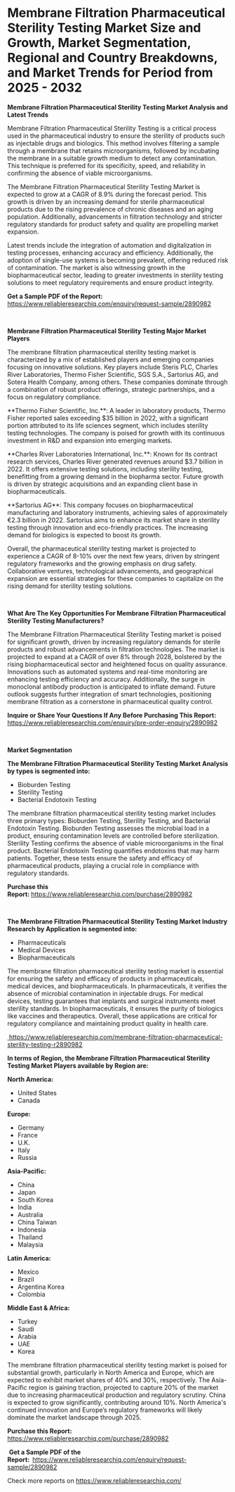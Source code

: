 <p><h1>Membrane Filtration Pharmaceutical Sterility Testing Market Size and Growth, Market Segmentation, Regional and Country Breakdowns, and Market Trends for Period from 2025 -  2032</h1></p><p><strong>Membrane Filtration Pharmaceutical Sterility Testing Market Analysis and Latest Trends</strong></p>
<p><p>Membrane Filtration Pharmaceutical Sterility Testing is a critical process used in the pharmaceutical industry to ensure the sterility of products such as injectable drugs and biologics. This method involves filtering a sample through a membrane that retains microorganisms, followed by incubating the membrane in a suitable growth medium to detect any contamination. This technique is preferred for its specificity, speed, and reliability in confirming the absence of viable microorganisms.</p><p>The Membrane Filtration Pharmaceutical Sterility Testing Market is expected to grow at a CAGR of 8.9% during the forecast period. This growth is driven by an increasing demand for sterile pharmaceutical products due to the rising prevalence of chronic diseases and an aging population. Additionally, advancements in filtration technology and stricter regulatory standards for product safety and quality are propelling market expansion.</p><p>Latest trends include the integration of automation and digitalization in testing processes, enhancing accuracy and efficiency. Additionally, the adoption of single-use systems is becoming prevalent, offering reduced risk of contamination. The market is also witnessing growth in the biopharmaceutical sector, leading to greater investments in sterility testing solutions to meet regulatory requirements and ensure product integrity.</p></p>
<p><strong>Get a Sample PDF of the Report:&nbsp;</strong> <a href="https://www.reliableresearchiq.com/enquiry/request-sample/2890982?utm_campaign=2802&utm_medium=2&utm_source=Github&utm_content=ia&utm_term=14032025&utm_id=membrane-filtration-pharmaceutical-sterility-testing">https://www.reliableresearchiq.com/enquiry/request-sample/2890982</a></p>
<p>&nbsp;</p>
<p><strong>Membrane Filtration Pharmaceutical Sterility Testing Major Market Players</strong></p>
<p><p>The membrane filtration pharmaceutical sterility testing market is characterized by a mix of established players and emerging companies focusing on innovative solutions. Key players include Steris PLC, Charles River Laboratories, Thermo Fisher Scientific, SGS S.A., Sartorius AG, and Sotera Health Company, among others. These companies dominate through a combination of robust product offerings, strategic partnerships, and a focus on regulatory compliance.</p><p>**Thermo Fisher Scientific, Inc.**: A leader in laboratory products, Thermo Fisher reported sales exceeding $35 billion in 2022, with a significant portion attributed to its life sciences segment, which includes sterility testing technologies. The company is poised for growth with its continuous investment in R&D and expansion into emerging markets.</p><p>**Charles River Laboratories International, Inc.**: Known for its contract research services, Charles River generated revenues around $3.7 billion in 2022. It offers extensive testing solutions, including sterility testing, benefitting from a growing demand in the biopharma sector. Future growth is driven by strategic acquisitions and an expanding client base in biopharmaceuticals.</p><p>**Sartorius AG**: This company focuses on biopharmaceutical manufacturing and laboratory instruments, achieving sales of approximately €2.3 billion in 2022. Sartorius aims to enhance its market share in sterility testing through innovation and eco-friendly practices. The increasing demand for biologics is expected to boost its growth.</p><p>Overall, the pharmaceutical sterility testing market is projected to experience a CAGR of 8-10% over the next few years, driven by stringent regulatory frameworks and the growing emphasis on drug safety. Collaborative ventures, technological advancements, and geographical expansion are essential strategies for these companies to capitalize on the rising demand for sterility testing solutions.</p></p>
<p>&nbsp;</p>
<p><strong>What Are The Key Opportunities For Membrane Filtration Pharmaceutical Sterility Testing Manufacturers?</strong></p>
<p><p>The Membrane Filtration Pharmaceutical Sterility Testing market is poised for significant growth, driven by increasing regulatory demands for sterile products and robust advancements in filtration technologies. The market is projected to expand at a CAGR of over 8% through 2028, bolstered by the rising biopharmaceutical sector and heightened focus on quality assurance. Innovations such as automated systems and real-time monitoring are enhancing testing efficiency and accuracy. Additionally, the surge in monoclonal antibody production is anticipated to inflate demand. Future outlook suggests further integration of smart technologies, positioning membrane filtration as a cornerstone in pharmaceutical quality control.</p></p>
<p><strong>Inquire or Share Your Questions If Any Before Purchasing This Report:</strong> <a href="https://www.reliableresearchiq.com/enquiry/pre-order-enquiry/2890982?utm_campaign=2802&utm_medium=2&utm_source=Github&utm_content=ia&utm_term=14032025&utm_id=membrane-filtration-pharmaceutical-sterility-testing">https://www.reliableresearchiq.com/enquiry/pre-order-enquiry/2890982</a></p>
<p>&nbsp;</p>
<p><strong>Market Segmentation</strong></p>
<p><strong>The Membrane Filtration Pharmaceutical Sterility Testing Market Analysis by types is segmented into:</strong></p>
<p><ul><li>Bioburden Testing</li><li>Sterility Testing</li><li>Bacterial Endotoxin Testing</li></ul></p>
<p><p>The membrane filtration pharmaceutical sterility testing market includes three primary types: Bioburden Testing, Sterility Testing, and Bacterial Endotoxin Testing. Bioburden Testing assesses the microbial load in a product, ensuring contamination levels are controlled before sterilization. Sterility Testing confirms the absence of viable microorganisms in the final product. Bacterial Endotoxin Testing quantifies endotoxins that may harm patients. Together, these tests ensure the safety and efficacy of pharmaceutical products, playing a crucial role in compliance with regulatory standards.</p></p>
<p><strong>Purchase this Report:&nbsp;</strong><a href="https://www.reliableresearchiq.com/purchase/2890982?utm_campaign=2802&utm_medium=2&utm_source=Github&utm_content=ia&utm_term=14032025&utm_id=membrane-filtration-pharmaceutical-sterility-testing">https://www.reliableresearchiq.com/purchase/2890982</a></p>
<p>&nbsp;</p>
<p><strong>The Membrane Filtration Pharmaceutical Sterility Testing Market Industry Research by Application is segmented into:</strong></p>
<p><ul><li>Pharmaceuticals</li><li>Medical Devices</li><li>Biopharmaceuticals</li></ul></p>
<p><p>The membrane filtration pharmaceutical sterility testing market is essential for ensuring the safety and efficacy of products in pharmaceuticals, medical devices, and biopharmaceuticals. In pharmaceuticals, it verifies the absence of microbial contamination in injectable drugs. For medical devices, testing guarantees that implants and surgical instruments meet sterility standards. In biopharmaceuticals, it ensures the purity of biologics like vaccines and therapeutics. Overall, these applications are critical for regulatory compliance and maintaining product quality in health care.</p></p>
<p><a href="https://www.reliableresearchiq.com/membrane-filtration-pharmaceutical-sterility-testing-r2890982?utm_campaign=2802&utm_medium=2&utm_source=Github&utm_content=ia&utm_term=14032025&utm_id=membrane-filtration-pharmaceutical-sterility-testing">&nbsp;https://www.reliableresearchiq.com/membrane-filtration-pharmaceutical-sterility-testing-r2890982</a></p>
<p><strong>In terms of Region, the Membrane Filtration Pharmaceutical Sterility Testing Market Players available by Region are:</strong></p>
<p>
    <p> <strong> North America: </strong>
        <ul>
            <li>United States</li>
            <li>Canada</li>
        </ul>
        </p> 
    <p> <strong> Europe: </strong>
        <ul>
            <li>Germany</li>
            <li>France</li>
            <li>U.K.</li>
            <li>Italy</li>
            <li>Russia</li>
        </ul>
        </p> 
    <p> <strong> Asia-Pacific: </strong>
        <ul>
            <li>China</li>
            <li>Japan</li>
            <li>South Korea</li>
            <li>India</li>
            <li>Australia</li>
            <li>China Taiwan</li>
            <li>Indonesia</li>
            <li>Thailand</li>
            <li>Malaysia</li>
        </ul>
        </p> 
    <p> <strong> Latin America: </strong>
        <ul>
            <li>Mexico</li>
            <li>Brazil</li>
            <li>Argentina Korea</li>
            <li>Colombia</li>
        </ul>
        </p> 
    <p> <strong> Middle East & Africa: </strong>
        <ul>
            <li>Turkey</li>
            <li>Saudi</li>
            <li>Arabia</li>
            <li>UAE</li>
            <li>Korea</li>
        </ul>
    </p>
    </p>
<p><p>The membrane filtration pharmaceutical sterility testing market is poised for substantial growth, particularly in North America and Europe, which are expected to exhibit market shares of 40% and 30%, respectively. The Asia-Pacific region is gaining traction, projected to capture 20% of the market due to increasing pharmaceutical production and regulatory scrutiny. China is expected to grow significantly, contributing around 10%. North America's continued innovation and Europe’s regulatory frameworks will likely dominate the market landscape through 2025.</p></p>
<p><strong>Purchase this Report: </strong><a href="https://www.reliableresearchiq.com/purchase/2890982?utm_campaign=2802&utm_medium=2&utm_source=Github&utm_content=ia&utm_term=14032025&utm_id=membrane-filtration-pharmaceutical-sterility-testing">https://www.reliableresearchiq.com/purchase/2890982</a></p>
<p>&nbsp;<strong>Get a Sample PDF of the Report:&nbsp;&nbsp;</strong><a href="https://www.reliableresearchiq.com/enquiry/request-sample/2890982?utm_campaign=2802&utm_medium=2&utm_source=Github&utm_content=ia&utm_term=14032025&utm_id=membrane-filtration-pharmaceutical-sterility-testing">https://www.reliableresearchiq.com/enquiry/request-sample/2890982</a></p>
<p><strong></strong></p>
<p>Check more reports on <a href="https://www.reliableresearchiq.com/?utm_campaign=2802&utm_medium=2&utm_source=Github&utm_content=ia&utm_term=14032025&utm_id=membrane-filtration-pharmaceutical-sterility-testing">https://www.reliableresearchiq.com/</a></p>
